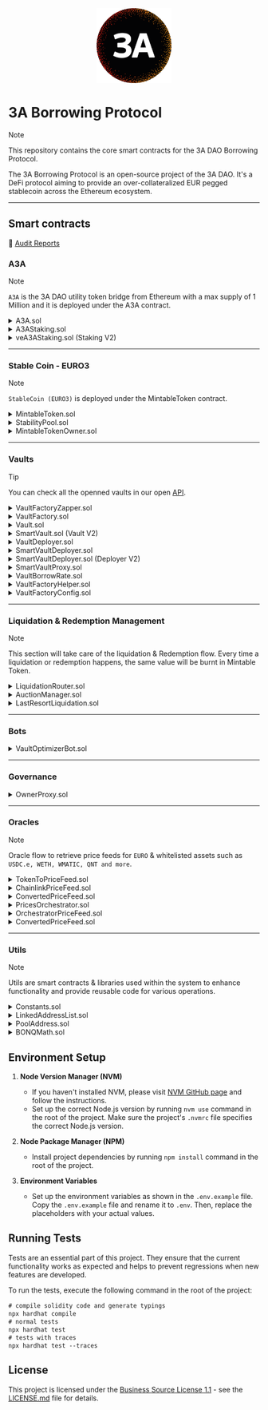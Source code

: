 <center><img src="3alogo.png" width="150" height="150" alt="" /></center>

# 3A Borrowing Protocol

> [!NOTE]
> This repository contains the core smart contracts for the 3A DAO Borrowing Protocol.

The 3A Borrowing Protocol is an open-source project of the 3A DAO.
It's a DeFi protocol aiming to provide an over-collateralized EUR pegged stablecoin across the Ethereum ecosystem.

---

## Smart contracts

🔐 [Audit Reports](https://docs.3adao.org/3a-protocol/technical-documentation/audit-report)

### A3A

> [!NOTE]  
> `A3A` is the 3A DAO utility token bridge from Ethereum with a max supply of 1 Million and it is deployed under the A3A contract.

<details>
  <summary>A3A.sol</summary>

The `A3A` contract is an ERC20 token called the 3A Utility Token with a total fixed supply of 1 billion tokens. Upon deployment, the constructor mints the total supply to the contract deployer's address, setting up the token for usage within the Ethereum ecosystem.

- [Linea](https://lineascan.build/address/0x3d4b2132ed4ea0aa93903713a4de9f98e625a5c7)
- [Polygon](https://polygonscan.com/address/0x58c7B2828e7F2B2CaA0cC7fEef242fA3196d03df)
- [Etherscan](https://etherscan.io/address/0x3F817b28Da4940F018C6b5c0A11C555ebB1264f9)
</details>

<details>
  <summary>A3AStaking.sol</summary>

Stake A3A to get Mintable Token rewards for paying your debt back from your vault.

- [Polygon](https://polygonscan.com/address/0x9b5089A5a48A8F3A7f8F5CB4837249787533f85A)
</details>

<details>
  <summary>veA3AStaking.sol (Staking V2)</summary>
Stake A3A to receive Mintable Token rewards for repaying your vault's debt. This version includes a lock-up period, and if you withdraw before the end of the staking period, a portion of your stake will be burned.

- [Linea](https://lineascan.build/address/0xa1bDB7f6B749Ab887Bd712c7198aFaE6F25a3c12)

</details>

---

### Stable Coin - EURO3

> [!NOTE]  
> `StableCoin (EURO3)` is deployed under the MintableToken contract.

<details>
  <summary>MintableToken.sol</summary>

The `MintableToken` contract extends ERC20, implementing minting and burning functionalities for the contract owner. It features functions to mint tokens to designated addresses and burn tokens held by the message sender. Ownership control is ensured for minting operations.

- [Linea](https://lineascan.build/address/0x3F817b28Da4940F018C6b5c0A11C555ebB1264f9)
- [Polygon](https://polygonscan.com/address/0xA0e4c84693266a9d3BBef2f394B33712c76599Ab)
</details>

<details>
  <summary>StabilityPool.sol</summary>

The `StabilityPool` contract allows users to deposit the Stablecoin, pay other vault´s debt back when liquidation and get the collateral from those users with more value than the debt they are paying back.

Meanwhile, the depositors will get rewarded with A3A based on the amount they have deposited.

- [Linea](https://lineascan.build/address/0x51c3db485e3b21193636a83f05b3517f691cd68c)
- [Polygon](https://polygonscan.com/address/0xDFf76acD594101fB5e9FaE176aEDb21A7a1Fe39F)
</details>

<details>
  <summary>MintableTokenOwner.sol</summary>

The `MintableTokenOwner` contract will maintain the privileges of who can mint more Mintable Token and it will work as a middleware for allowing or refusing new Mintable Token minted.

- [Linea](https://lineascan.build/address/0x1BA31E955a3E1fbC8CaFfa64056c58A3e4D86082)
- [Polygon](https://polygonscan.com/address/0xB3857F86A95516902C953D530D3E5C29B1518a85)
</details>

---

### Vaults

> [!TIP]  
> You can check all the openned vaults in our open [API](https://api.3adao.org/vaults).

<details>
  <summary>VaultFactoryZapper.sol</summary>

The `VaultFactoryZapper` contract facilitates the creation of Vaults with collateral and borrowing capabilities. It integrates with VaultFactory to generate and manage custom-named Vaults based on user-defined prefixes. The contract supports collateral deposits, borrowing against collateral, and Ether-based collateral creation for Vaults.

- [Linea](https://lineascan.build/address/0xed35b7bbff1f59e7764d3ef053c75a538d050efa)
- [Polygon](https://polygonscan.com/address/0x8e83CA66Ec901E16BdAf137aC9eD7553E4dD95D3)
</details>

<details>
  <summary>VaultFactory.sol</summary>

The `VaultFactory` contract facilitates the creation, management, and liquidation of Vaults. It enables users to create Vaults, add/remove collateral, borrow funds, and manage debt, with features including collateral redemption and liquidation checks based on health factors. Additionally, it incorporates native and custom tokens as collateral, offering functionality to transfer ownership and repay borrowed amounts.

- [Linea](https://lineascan.build/address/0x65c6FD9B3a2A892096881e28f07c732ed128893E)
- [Polygon](https://polygonscan.com/address/0x4760847023fa0833221ae76E01Db1E483A5D20e0)
</details>

<details>
  <summary>Vault.sol</summary>

The `Vault` contract manages collateral, debt, and borrowable amounts, allowing collateral addition/removal, borrowing, and redemption. It calculates health factors based on collateralization ratios and facilitates collateral liquidation for debt recovery.

</details>

<details>
  <summary>SmartVault.sol (Vault V2)</summary>

The `SmartVault` contract extends the functionality of a standard Vault by enabling low-level calls to execute actions such as claiming rewards from third-party protocols. This allows for more advanced interactions and integrations with other protocols, enhancing the overall capabilities of the Vault.

</details>

<details>
  <summary>VaultDeployer.sol</summary>

The `VaultDeployer` contract deploys new instances of the Vault contract, facilitating the creation of vaults with specified factory, owner, and name parameters. It includes a single function deployVault to create and return the address of the newly deployed Vault instance.

- [Polygon](https://polygonscan.com/address/0x244dce725005bfffdeee080d10ef40c75f8233f0)
</details>

<details>
  <summary>SmartVaultDeployer.sol</summary>

The `SmartVaultDeployer` contract deploys new instances of the SmartVault contract, facilitating the creation of smart vaults with specified factory, owner, and name parameters. It includes a single function deploySmartVault to create and return the address of the newly deployed SmartVault instance.

- [Linea](https://lineascan.build/address/0x4B680D2c91C1479f41Bc2f9D52582d45ad3c029A)
</details>

<details>
  <summary>SmartVaultDeployer.sol (Deployer V2)</summary>

The `SmartVaultDeployer` contract deploys new instances of the SmartVault contract, facilitating the creation of smart vaults with specified factory, owner, and name parameters. It includes a single function deploySmartVault to create and return the address of the newly deployed SmartVault instance.

- [Linea](https://lineascan.build/address/0x4B680D2c91C1479f41Bc2f9D52582d45ad3c029A)
</details>

<details>
  <summary>SmartVaultProxy.sol</summary>

The `SmartVaultProxy` contract acts as an intermediary for executing whitelisted low level calls through SmartVaults. This includes functionalities such as claiming rewards from third-party protocols, enabling a more extensive range of interactions and integrations with other protocols.

- [Linea](https://lineascan.build/address/0x0bece260e09aeb83c7da0d06cc984ffb168f2b12)
</details>

<details>
  <summary>VaultBorrowRate.sol</summary>
The `VaultBorrowRate` contract calculates the overall borrow rate for a given Vault based on its collateral types and respective borrow rates. It fetches collateral details via interfaces, computes collateral values, and aggregates weighted fees to determine the final borrow rate returned as a percentage.

- [Linea](https://lineascan.build/address/0x54F2b321a682452E4876a2c6552228Bc54Bb1Eab)
- [Polygon](https://polygonscan.com/address/0x1E7224703E1B289e06F0Ff12519685fCf8E9306c)
</details>

<details>
  <summary>VaultFactoryHelper.sol</summary>

The `VaultFactoryHelper` contract aids in retrieving data about vaults within a factory, including TVL by collateral, liquidatable and redeemable vaults, and the protocol's total TVL. It provides functions to fetch collaterals held by vaults, assess TVL based on collateral, and identify vaults based on their liquidatable or redeemable status.

- [Linea](https://lineascan.build/address/0x045d6078DD0d2436B67bc4050AB8F2a7E7e9B03c)
- [Polygon](https://polygonscan.com/address/0x905784CA5246f48e8DFAF1888f9b45DCD3F11d54)
</details>

<details>
  <summary>VaultFactoryConfig.sol</summary>

The `VaultFactoryConfig` contract defines the protocol parameters. Manages protocol parameters, setting rates, limits, and recipients, also modifying collateral capacities, debt limits, and protocol addresses while providing methods for setting rates, addresses, and ceiling values.

</details>

---

### Liquidation & Redemption Management

> [!NOTE]  
> This section will take care of the liquidation & Redemption flow. Every time a liquidation or redemption happens, the same value will be burnt in Mintable Token.

<details>
  <summary>LiquidationRouter.sol</summary>

The `LiquidationRouter` acts as a crucial gateway for the liquidation process. It coordinates between the Stability Pool and the vaults, initiating auctioning if the Stability Pool lacks Mintable Token and executes liquidation when sufficient Mintable Token exists in the Stability Pool.

- [Linea](https://lineascan.build/address/0xd18d8a82f6A294A1FAbBdFa76356f3A232fac4aE)
- [Polygon](https://polygonscan.com/address/0x00ff66600b35428b8eb76dc622d404c7ac27a99f)

</details>

<details>
  <summary>AuctionManager.sol</summary>

The `AuctionManager` smart contract facilitates auctions to liquidate debt against collateral, managing auction creation, bids, and liquidation thresholds. It allows bids based on collateral value, and upon auction end or expiration, transfers bids to the `LastResortLiquidation` contract for debt settlement.

- [Linea](https://lineascan.build/address/0xe2B4B1c5D202aE49d6e5d86c1fc665393A240B4c)
- [Polygon](https://polygonscan.com/address/0x7aFB2EBD975345DfAC950b924fb32B757da0Fc93)

</details>

<details>
  <summary>LastResortLiquidation.sol</summary>

The `LastResortLiquidation` contract serves as a control mechanism for collateral and debt handling in liquidation scenarios. It manages various functionalities including collateral addition and withdrawal, tracks and handles bad debt, and allows permission-based distribution to designated vaults, ensuring controlled access and management of assets during liquidation events.

- [Linea](https://lineascan.build/address/0x43Cf44ce70B6574f184719409E9cd130087f90C5)
- [Polygon](https://polygonscan.com/address/0x65c6fd9b3a2a892096881e28f07c732ed128893e)

</details>

---

### Bots

<details>
  <summary>VaultOptimizerBot.sol</summary>

The `VaultOptimizerBot` streamlines vault actions, enabling borrowing and depositing tokens into a Stability Pool, withdrawal and repayment from vaults, and secure token transfers to respective vault owners. It interfaces with multiple contracts to efficiently execute these operations while maintaining security and reliability.

- _Not deployed yet_

</details>

---

### Governance

<details>
  <summary>OwnerProxy.sol</summary>

The `OwnerProxy` contract facilitates the main owner's control over finely-grained permissions for specific callers to execute functions on designated addresses. Through permission management, it allows addition and removal of permissions, enabling authorized callers to execute functions on specified addresses, all while using cryptographic hashes for permission validation and emitting events for permission changes and function executions.

- [Linea](https://lineascan.build/address/0xc5241aadbd49e3e53dc6549cb7ba24e9d3559826)
- [Polygon](https://polygonscan.com/address/0xDFEeed605b30D801b19328b1a2053B7F64BaEdeE)

</details>

---

### Oracles

> [!NOTE]  
> Oracle flow to retrieve price feeds for `EURO` & whitelisted assets such as `USDC.e, WETH, WMATIC, QNT and more`.

<details>
  <summary>TokenToPriceFeed.sol</summary>

The `TokenToPriceFeed` contract manages token-to-price-feed mappings, enabling the owner to set/update price feed contracts for tokens. It provides functions to retrieve token prices, collateral ratios, and borrow rates while ensuring constraints on ratios and rates. The contract implements an interface (`ITokenPriceFeed`) to access token-related information. `TokenToPriceFeed can handle token prices such as USDC.e, WETH, WMATIC, QNT and more.`

- [Linea](https://lineascan.build/address/0xfBC5cfEb809c6352Bc4ef2FFe842f72a8769E45e)
- [Polygon](https://polygonscan.com/address/0xfBC5cfEb809c6352Bc4ef2FFe842f72a8769E45e)
</details>

<details>
  <summary>ChainlinkPriceFeed.sol</summary>

The `ChainlinkPriceFeed` contract integrates with Chainlink oracles to fetch and manage up-to-date token prices. It uses precision settings, monitors price updates, and emits signals when price changes occur for associated tokens. `It will track the price of the asset in USD`.

</details>

<details>
  <summary>ConvertedPriceFeed.sol</summary>

The `ConvertedPriceFeed` contract integrates two price feed contracts to convert prices and emits signals based on the converted price for a specific token. It allows retrieving the converted price to EURO and emits updates accordingly.

</details>

<details>
  <summary>PricesOrchestrator.sol</summary>

The `PricesOrchestrator` contract integrates Pyth Network's real-time price data into EVM applications. It allows token owners to associate Ethereum tokens with corresponding Pyth Network price IDs and provides functions to update and retrieve token prices.

- [Polygon](https://polygonscan.com/address/0xDFEeed605b30D801b19328b1a2053B7F64BaEdeE)

</details>

<details>
  <summary>OrchestratorPriceFeed.sol</summary>

The `OrchestratorPriceFeed` contract ensures that the retrieved prices are up-to-date and provides functions for accessing current token prices in **USD** format.

</details>

<details>
  <summary>ConvertedPriceFeed.sol</summary>

The `ConvertedPriceFeed` contract ensures that the retrieved prices are up-to-date and provides functions for accessing current token prices in **EUR** format.

</details>

---

### Utils

> [!NOTE]
> Utils are smart contracts & libraries used within the system to enhance functionality and provide reusable code for various operations.

<details>
  <summary>Constants.sol</summary>

The `Constants` contract encapsulates declarations for various constants used in precision, reserves, percentages, and rates without explicitly listing the constant values in this summary.

</details>

<details>
  <summary>LinkedAddressList.sol</summary>

The `LinkedAddressList` library implements a linked list structure for managing sorted Troves and provides functionality to add and remove elements within the list.

</details>

<details>
  <summary>PoolAddress.sol</summary>

The `PoolAddress` library contains functions to generate a pool address using the Uniswap V3 factory contract, tokens, and fee details. It includes logic to create a deterministic pool address based on the PoolKey structure and the factory contract's initialization code hash.

</details>

<details>
  <summary>BONQMath.sol</summary>

The `BONQMath` library offers essential mathematical functions with precise decimal calculations, including min, max, and an optimized exponentiation algorithm tailored for time in minutes.

</details>

## Environment Setup

1. **Node Version Manager (NVM)**

   - If you haven't installed NVM, please visit [NVM GitHub page](https://github.com/nvm-sh/nvm) and follow the instructions.
   - Set up the correct Node.js version by running `nvm use` command in the root of the project. Make sure the project's `.nvmrc` file specifies the correct Node.js version.

2. **Node Package Manager (NPM)**

   - Install project dependencies by running `npm install` command in the root of the project.

3. **Environment Variables**
   - Set up the environment variables as shown in the `.env.example` file. Copy the `.env.example` file and rename it to `.env`. Then, replace the placeholders with your actual values.

## Running Tests

Tests are an essential part of this project. They ensure that the current functionality works as expected and helps to prevent regressions when new features are developed.

To run the tests, execute the following command in the root of the project:

```shell
# compile solidity code and generate typings
npx hardhat compile
# normal tests
npx hardhat test
# tests with traces
npx hardhat test --traces
```

## License

This project is licensed under the [Business Source License 1.1](LICENSE.md) - see the [LICENSE.md](LICENSE.md) file for details.
